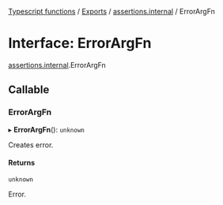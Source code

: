 [Typescript functions](../index.md) / [Exports](../modules.md) / [assertions.internal](../modules/assertions_internal.md) / ErrorArgFn

# Interface: ErrorArgFn

[assertions.internal](../modules/assertions_internal.md).ErrorArgFn

## Callable

### ErrorArgFn

▸ **ErrorArgFn**(): `unknown`

Creates error.

#### Returns

`unknown`

Error.
